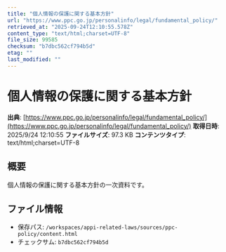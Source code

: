 ```yaml
---
title: "個人情報の保護に関する基本方針"
url: "https://www.ppc.go.jp/personalinfo/legal/fundamental_policy/"
retrieved_at: "2025-09-24T12:10:55.578Z"
content_type: "text/html;charset=UTF-8"
file_size: 99585
checksum: "b7dbc562cf794b5d"
etag: ""
last_modified: ""
---
```


# 個人情報の保護に関する基本方針

**出典**: [https://www.ppc.go.jp/personalinfo/legal/fundamental_policy/](https://www.ppc.go.jp/personalinfo/legal/fundamental_policy/)
**取得日時**: 2025/9/24 12:10:55
**ファイルサイズ**: 97.3 KB
**コンテンツタイプ**: text/html;charset=UTF-8

## 概要
個人情報の保護に関する基本方針の一次資料です。

## ファイル情報
- 保存パス: `/workspaces/appi-related-laws/sources/ppc-policy/content.html`
- チェックサム: `b7dbc562cf794b5d`
